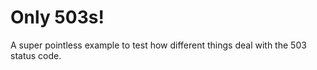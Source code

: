 # Only 503s!

A super pointless example to test how different things deal with the 503
status code.
